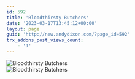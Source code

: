 ```yaml
---
id: 592
title: 'Bloodthirsty Butchers'
date: '2023-03-17T13:45:12+00:00'
layout: page
guid: 'http://new.andydixon.com/?page_id=592'
trx_addons_post_views_count:
    - '1'
---
```


![Bloodthirsty Butchers](https://i0.wp.com/assets.g8x2.ldn.idrivee2-23.com/posters/Bloodthirsty%20Butchers%2001.jpg?w=1200&ssl=1 "Bloodthirsty Butchers")  
![Bloodthirsty Butchers](https://i0.wp.com/assets.g8x2.ldn.idrivee2-23.com/posters/Bloodthirsty%20Butchers%2002.jpg?w=1200&ssl=1 "Bloodthirsty Butchers")